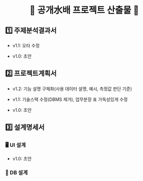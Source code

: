 <div align=center>
<h1>📜 공개水배 프로젝트 산출물 📜 </h1>
</div>

<h2>1️⃣ 주제분석결과서 </h2>

- v1.1: 오타 수정

- v1.0: 초안


<h2>2️⃣ 프로젝트계획서 </h2>

- v1.2: 기능 설명 구체화(사용 데이터 설명, 예시, 측정값 판단 기준)

- v1.1: 기술스택 수정(DBMS 제거), 업무분장 표 가독성있게 수정

- v1.0: 초안


<h2>3️⃣ 설계명세서 </h2>

<h3>🖥️ UI 설계 </h3>

- v1.0: 초안

<h3>💾 DB 설계 </h3>

